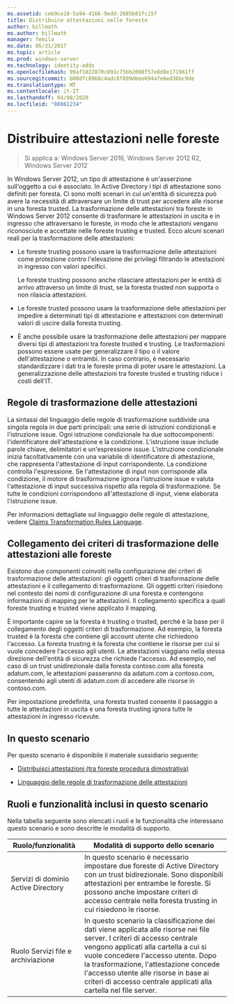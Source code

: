 ```yaml
---
ms.assetid: ceb9ce18-5a94-4166-9edd-2685b81fc15f
title: Distribuire attestazioni nelle foreste
author: billmath
ms.author: billmath
manager: femila
ms.date: 05/31/2017
ms.topic: article
ms.prod: windows-server
ms.technology: identity-adds
ms.openlocfilehash: 99af1022870c891c75bb2008f57e8d8e171961ff
ms.sourcegitcommit: b00d7c8968c4adc8f699dbee694afe6ed36bc9de
ms.translationtype: MT
ms.contentlocale: it-IT
ms.lasthandoff: 04/08/2020
ms.locfileid: "80861234"
---
```

# <a name="deploy-claims-across-forests"></a>Distribuire attestazioni nelle foreste

>Si applica a: Windows Server 2016, Windows Server 2012 R2, Windows Server 2012

In Windows Server 2012, un tipo di attestazione è un'asserzione sull'oggetto a cui è associato. In Active Directory i tipi di attestazione sono definiti per foresta. Ci sono molti scenari in cui un'entità di sicurezza può avere la necessità di attraversare un limite di trust per accedere alle risorse in una foresta trusted. La trasformazione delle attestazioni tra foreste in Windows Server 2012 consente di trasformare le attestazioni in uscita e in ingresso che attraversano le foreste, in modo che le attestazioni vengano riconosciute e accettate nelle foreste trusting e trusted. Ecco alcuni scenari reali per la trasformazione delle attestazioni:  
  
-   Le foreste trusting possono usare la trasformazione delle attestazioni come protezione contro l'elevazione dei privilegi filtrando le attestazioni in ingresso con valori specifici.  
  
    Le foreste trusting possono anche rilasciare attestazioni per le entità di arrivo attraverso un limite di trust, se la foresta trusted non supporta o non rilascia attestazioni.  
  
-   Le foreste trusted possono usare la trasformazione delle attestazioni per impedire a determinati tipi di attestazione e attestazioni con determinati valori di uscire dalla foresta trusting.  
  
-   È anche possibile usare la trasformazione delle attestazioni per mappare diversi tipi di attestazioni tra foreste trusted e trusting. Le trasformazioni possono essere usate per generalizzare il tipo o il valore dell'attestazione o entrambi. In caso contrario, è necessario standardizzare i dati tra le foreste prima di poter usare le attestazioni. La generalizzazione delle attestazioni tra foreste trusted e trusting riduce i costi dell'IT.  
  
## <a name="claim-transformation-rules"></a>Regole di trasformazione delle attestazioni  
La sintassi del linguaggio delle regole di trasformazione suddivide una singola regola in due parti principali: una serie di istruzioni condizionali e l'istruzione issue. Ogni istruzione condizionale ha due sottocomponenti: l'identificatore dell'attestazione e la condizione. L'istruzione issue include parole chiave, delimitatori e un'espressione issue. L'istruzione condizionale inizia facoltativamente con una variabile di identificatore di attestazione, che rappresenta l'attestazione di input corrispondente. La condizione controlla l'espressione. Se l'attestazione di input non corrisponde alla condizione, il motore di trasformazione ignora l'istruzione issue e valuta l'attestazione di input successiva rispetto alla regola di trasformazione. Se tutte le condizioni corrispondono all'attestazione di input, viene elaborata l'istruzione issue.  
  
Per informazioni dettagliate sul linguaggio delle regole di attestazione, vedere [Claims Transformation Rules Language](Claims-Transformation-Rules-Language.md).  
  
## <a name="linking-claim-transformation-policies-to-forests"></a>Collegamento dei criteri di trasformazione delle attestazioni alle foreste  
Esistono due componenti coinvolti nella configurazione dei criteri di trasformazione delle attestazioni: gli oggetti criteri di trasformazione delle attestazioni e il collegamento di trasformazione. Gli oggetti criteri risiedono nel contesto dei nomi di configurazione di una foresta e contengono informazioni di mapping per le attestazioni. Il collegamento specifica a quali foreste trusting e trusted viene applicato il mapping.  
  
È importante capire se la foresta è trusting o trusted, perché è la base per il collegamento degli oggetti criteri di trasformazione. Ad esempio, la foresta trusted è la foresta che contiene gli account utente che richiedono l'accesso. La foresta trusting è la foresta che contiene le risorse per cui si vuole concedere l'accesso agli utenti. Le attestazioni viaggiano nella stessa direzione dell'entità di sicurezza che richiede l'accesso. Ad esempio, nel caso di un trust unidirezionale dalla foresta contoso.com alla foresta adatum.com, le attestazioni passeranno da adatum.com a contoso.com, consentendo agli utenti di adatum.com di accedere alle risorse in contoso.com.  
  
Per impostazione predefinita, una foresta trusted consente il passaggio a tutte le attestazioni in uscita e una foresta trusting ignora tutte le attestazioni in ingresso ricevute.  
  
## <a name="in-this-scenario"></a>In questo scenario  
Per questo scenario è disponibile il materiale sussidiario seguente:  
  
-   [Distribuisci attestazioni &#40;tra foreste procedura dimostrativa&#41;](Deploy-Claims-Across-Forests--Demonstration-Steps-.md)  
  
-   [Linguaggio delle regole di trasformazione delle attestazioni](Claims-Transformation-Rules-Language.md)  
  
## <a name="roles-and-features-included-in-this-scenario"></a><a name="BKMK_NEW"></a>Ruoli e funzionalità inclusi in questo scenario  
Nella tabella seguente sono elencati i ruoli e le funzionalità che interessano questo scenario e sono descritte le modalità di supporto.  
  
|Ruolo/funzionalità|Modalità di supporto dello scenario|  
|-----------------|---------------------------------|  
|Servizi di dominio Active Directory|In questo scenario è necessario impostare due foreste di Active Directory con un trust bidirezionale. Sono disponibili attestazioni per entrambe le foreste. Si possono anche impostare criteri di accesso centrale nella foresta trusting in cui risiedono le risorse.|  
|Ruolo Servizi file e archiviazione|In questo scenario la classificazione dei dati viene applicata alle risorse nei file server. I criteri di accesso centrale vengono applicati alla cartella a cui si vuole concedere l'accesso utente. Dopo la trasformazione, l'attestazione concede l'accesso utente alle risorse in base ai criteri di accesso centrale applicati alla cartella nel file server.|  
  


